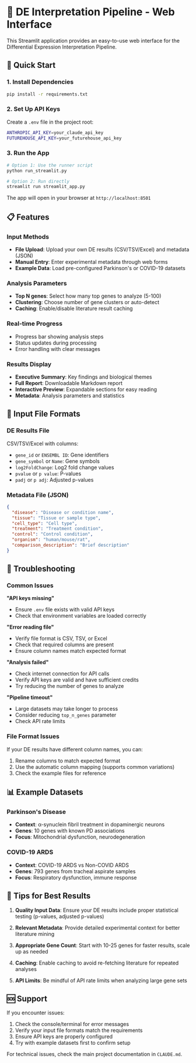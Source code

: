 # 🧬 DE Interpretation Pipeline - Web Interface

This Streamlit application provides an easy-to-use web interface for the Differential Expression Interpretation Pipeline.

## 🚀 Quick Start

### 1. Install Dependencies
```bash
pip install -r requirements.txt
```

### 2. Set Up API Keys
Create a `.env` file in the project root:
```bash
ANTHROPIC_API_KEY=your_claude_api_key
FUTUREHOUSE_API_KEY=your_futurehouse_api_key
```

### 3. Run the App
```bash
# Option 1: Use the runner script
python run_streamlit.py

# Option 2: Run directly
streamlit run streamlit_app.py
```

The app will open in your browser at `http://localhost:8501`

## 📋 Features

### Input Methods
- **File Upload**: Upload your own DE results (CSV/TSV/Excel) and metadata (JSON)
- **Manual Entry**: Enter experimental metadata through web forms
- **Example Data**: Load pre-configured Parkinson's or COVID-19 datasets

### Analysis Parameters
- **Top N genes**: Select how many top genes to analyze (5-100)
- **Clustering**: Choose number of gene clusters or auto-detect
- **Caching**: Enable/disable literature result caching

### Real-time Progress
- Progress bar showing analysis steps
- Status updates during processing
- Error handling with clear messages

### Results Display
- **Executive Summary**: Key findings and biological themes
- **Full Report**: Downloadable Markdown report
- **Interactive Preview**: Expandable sections for easy reading
- **Metadata**: Analysis parameters and statistics

## 📁 Input File Formats

### DE Results File
CSV/TSV/Excel with columns:
- `gene_id` or `ENSEMBL ID`: Gene identifiers
- `gene_symbol` or `Name`: Gene symbols
- `log2FoldChange`: Log2 fold change values
- `pvalue` or `p value`: P-values
- `padj` or `p adj`: Adjusted p-values

### Metadata File (JSON)
```json
{
  "disease": "Disease or condition name",
  "tissue": "Tissue or sample type",
  "cell_type": "Cell type",
  "treatment": "Treatment condition",
  "control": "Control condition",
  "organism": "human/mouse/rat",
  "comparison_description": "Brief description"
}
```

## 🔧 Troubleshooting

### Common Issues

**"API keys missing"**
- Ensure `.env` file exists with valid API keys
- Check that environment variables are loaded correctly

**"Error reading file"**
- Verify file format is CSV, TSV, or Excel
- Check that required columns are present
- Ensure column names match expected format

**"Analysis failed"**
- Check internet connection for API calls
- Verify API keys are valid and have sufficient credits
- Try reducing the number of genes to analyze

**"Pipeline timeout"**
- Large datasets may take longer to process
- Consider reducing `top_n_genes` parameter
- Check API rate limits

### File Format Issues
If your DE results have different column names, you can:
1. Rename columns to match expected format
2. Use the automatic column mapping (supports common variations)
3. Check the example files for reference

## 📊 Example Datasets

### Parkinson's Disease
- **Context**: α-synuclein fibril treatment in dopaminergic neurons
- **Genes**: 10 genes with known PD associations
- **Focus**: Mitochondrial dysfunction, neurodegeneration

### COVID-19 ARDS
- **Context**: COVID-19 ARDS vs Non-COVID ARDS
- **Genes**: 793 genes from tracheal aspirate samples
- **Focus**: Respiratory dysfunction, immune response

## 🎯 Tips for Best Results

1. **Quality Input Data**: Ensure your DE results include proper statistical testing (p-values, adjusted p-values)

2. **Relevant Metadata**: Provide detailed experimental context for better literature mining

3. **Appropriate Gene Count**: Start with 10-25 genes for faster results, scale up as needed

4. **Caching**: Enable caching to avoid re-fetching literature for repeated analyses

5. **API Limits**: Be mindful of API rate limits when analyzing large gene sets

## 🆘 Support

If you encounter issues:
1. Check the console/terminal for error messages
2. Verify your input file formats match the requirements
3. Ensure API keys are properly configured
4. Try with example datasets first to confirm setup

For technical issues, check the main project documentation in `CLAUDE.md`.
